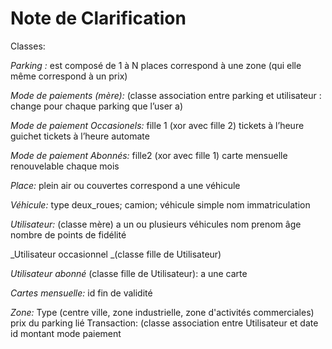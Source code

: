 # Note de Clarification

Classes: 

_Parking :_ 
est composé de 1 à N places
correspond à une zone (qui elle même correspond à un prix)

_Mode de paiements (mère):_ (classe association entre parking et utilisateur : change pour chaque parking que l’user a)

_Mode de paiement Occasionels:_ fille 1 (xor avec fille 2)
tickets à l’heure guichet
tickets à l’heure automate

_Mode de paiement Abonnés:_ fille2 (xor avec fille 1)
carte mensuelle renouvelable chaque mois 


_Place:_
plein air ou couvertes
correspond a une véhicule

_Véhicule:_
type deux_roues; camion; véhicule simple
nom
immatriculation

_Utilisateur:_ (classe mère)
a un ou plusieurs véhicules
nom
prenom
âge
nombre de points de fidélité

_Utilisateur occasionnel _(classe fille de Utilisateur)

_Utilisateur abonné_ (classe fille de Utilisateur):
a une carte
 

_Cartes mensuelle:_
id
fin de validité
	
_Zone:_
Type (centre ville,  zone industrielle, zone d'activités commerciales)
prix du parking lié
Transaction: (classe association entre Utilisateur et
date
id
montant
mode paiement

